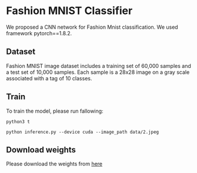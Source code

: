 # Fashion MNIST Classifier
We proposed a CNN network for Fashion Mnist classification. We used framework pytorch==1.8.2.
## Dataset
Fashion MNIST image dataset includes a training set of 60,000 samples and a test set of 10,000 samples. Each sample is a 28x28 image on a gray scale associated with a tag of 10 classes.

## Train
To train the model, please run fallowing:
```
python3 t
```

```
python inference.py --device cuda --image_path data/2.jpeg
```
## Download weights
Please download the weights from [here](https://drive.google.com/file/d/11NlkMfSGvcGcR_0AuBCc1HPFZW4PJoNF/view?usp=sharing)  
